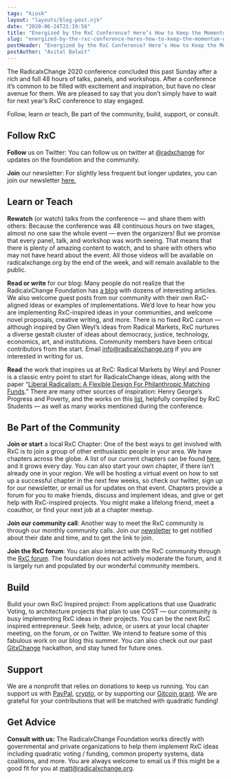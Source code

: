 ```yaml
---
tags: "kiosk"
layout: "layouts/blog-post.njk"
date: "2020-06-24T21:19:56"
title: "Energized by the RxC Conference? Here’s How to Keep the Momentum Going"
slug: "energized-by-the-rxc-conference-heres-how-to-keep-the-momentum-going"
postHeader: "Energized by the RxC Conference? Here’s How to Keep the Momentum Going"
postAuthor: "Avital Balwit"
---
```


The RadicalxChange 2020 conference concluded this past Sunday after a rich and full 48 hours of talks, panels, and workshops. After a conference it’s common to be filled with excitement and inspiration, but have no clear avenue for them. We are pleased to say that you don’t simply have to wait for next year’s RxC conference to stay engaged.

Follow, learn or teach, Be part of the community, build, support, or consult.

## Follow RxC

**Follow** us on Twitter: You can follow us on twitter at [@radxchange](https://twitter.com/RadxChange) for updates on the foundation and the community.

**Join** our newsletter: For slightly less frequent but longer updates, you can join our newsletter [here.](/newsletter)

## Learn or Teach

**Rewatch** (or watch) talks from the conference — and share them with others: Because the conference was 48 continuous hours on two stages, almost no one saw the whole event — even the organizers! But we promise that every panel, talk, and workshop was worth seeing. That means that there is plenty of amazing content to watch, and to share with others who may not have heard about the event. All those videos will be available on radicalxchange.org by the end of the week, and will remain available to the public.

**Read or write** for our blog: Many people do not realize that the RadicalxChange Foundation has [a blog](/blog) with dozens of interesting articles. We also welcome guest posts from our community with their own RxC-aligned ideas or examples of implementations. We’d love to hear how you are implementing RxC-inspired ideas in your communities, and welcome novel proposals, creative writing, and more. There is no fixed RxC canon — although inspired by Glen Weyl’s ideas from Radical Markets, RxC nurtures a diverse gestalt cluster of ideas about democracy, justice, technology, economics, art, and institutions. Community members have been critical contributors from the start. Email [info@radicalxchange.org](mailto:info@radicalxchange.org) if you are interested in writing for us.

**Read** the work that inspires us at RxC: Radical Markets by Weyl and Posner is a classic entry point to start for RadicalxChange ideas, along with the paper “[Liberal Radicalism: A Flexible Design For Philanthropic Matching Funds](https://papers.ssrn.com/sol3/papers.cfm?abstract_id=3243656).” There are many other sources of inspiration: Henry George’s Progress and Poverty, and the works on this [list](/resources/), helpfully compiled by RxC Students — as well as many works mentioned during the conference.

## Be Part of the Community 

**Join or start** a local RxC Chapter: One of the best ways to get involved with RxC is to join a group of other enthusiastic people in your area. We have chapters across the globe. A list of our current chapters can be found [here](/chapters/), and it grows every day. You can also start your own chapter, if there isn’t already one in your region. We will be hosting a virtual event on how to set up a successful chapter in the next few weeks, so check our twitter, sign up for our newsletter, or email us for updates on that event. Chapters provide a forum for you to make friends, discuss and implement ideas, and give or get help with RxC-inspired projects. You might make a lifelong friend, meet a coauthor, or find your next job at a chapter meetup.

**Join our community call**: Another way to meet the RxC community is through our monthly community calls. Join our [newsletter](/newsletter) to get notified about their date and time, and to get the link to join.

**Join the RxC forum**: You can also interact with the RxC community through the [RxC forum](https://forum.radicalxchange.org/). The foundation does not actively moderate the forum, and it is largely run and populated by our wonderful community members.

## Build 

Build your own RxC Inspired project: From applications that use Quadratic Voting, to architecture projects that plan to use COST — our community is busy implementing RxC ideas in their projects. You can be the next RxC inspired entrepreneur. Seek help, advice, or users at your local chapter meeting, on the forum, or on Twitter. We intend to feature some of this fabulous work on our blog this summer. You can also check out our past [GitxChange](https://gitcoin.co/hackathon/GitxChange/onboard) hackathon, and stay tuned for future ones.

## Support

We are a nonprofit that relies on donations to keep us running. You can support us with [PayPal](https://www.paypal.com/donate/?token=SXoczkzexrl2mLIOlhnD42IQiBzlJSlqK1mT4pmhyFE1rU_J23rKRnC3F3o3ntBPPhZ6Um&country.x=US&locale.x=US), [crypto](https://commerce.coinbase.com/checkout/a68957cd-9253-4b60-ac6a-2b0d3f472647), or by supporting our [Gitcoin grant](https://gitcoin.co/grants/63/radicalxchange). We are grateful for your contributions that will be matched with quadratic funding!

## Get Advice 

**Consult with us:** The RadicalxChange Foundation works directly with governmental and private organizations to help them implement RxC ideas including quadratic voting / funding, common property systems, data coalitions, and more. You are always welcome to email us if this might be a good fit for you at [matt@radicalxchange.org](mailto:matt@radicalxchange.org).

